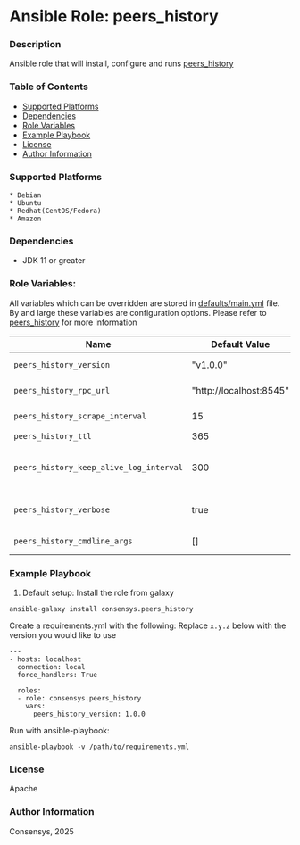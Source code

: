 # Ansible Role: peers_history

### Description
Ansible role that will install, configure and runs [peers_history](https://github.com/Consensys/peers-history)

### Table of Contents
  - [Supported Platforms](#supported-platforms)
  - [Dependencies](#dependencies)
  - [Role Variables](#role-variables)
  - [Example Playbook](#example-playbook)
  - [License](#license)
  - [Author Information](#author-information)

### Supported Platforms
```
* Debian
* Ubuntu
* Redhat(CentOS/Fedora)
* Amazon
```

### Dependencies

* JDK 11 or greater

### Role Variables:

All variables which can be overridden are stored in [defaults/main.yml](defaults/main.yml) file. By and large these variables are configuration options. Please refer to [peers_history](https://github.com/Consensys/peers-history) for more information

| Name           | Default Value | Description                        |
| -------------- | ------------- | -----------------------------------|
| `peers_history_version` | "v1.0.0" | Version to use              |
| `peers_history_rpc_url` | "http://localhost:8545" | URL to scrape   |
| `peers_history_scrape_interval` | 15 | Scrape interval |
| `peers_history_ttl` | 365 | TTL in days   |
| `peers_history_keep_alive_log_interval` | 300 | Max interval between 2 logs |
| `peers_history_verbose` | true | enable verbose logs   |
| `peers_history_cmdline_args` | [] | extra cmd line args   |

### Example Playbook

1. Default setup:
Install the role from galaxy
```
ansible-galaxy install consensys.peers_history
```

Create a requirements.yml with the following:
Replace `x.y.z` below with the version you would like to use 
```
---
- hosts: localhost
  connection: local
  force_handlers: True

  roles:
  - role: consensys.peers_history
    vars:
      peers_history_version: 1.0.0

```

Run with ansible-playbook:
```
ansible-playbook -v /path/to/requirements.yml
```

### License

Apache


### Author Information

Consensys, 2025
